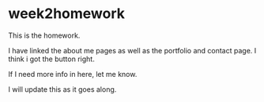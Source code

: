 # week2homework
This is the homework. 

I have linked the about me pages as well as the portfolio and contact page. I think i got the button right.

If I need more info in here, let me know.

I will update this as it goes along.